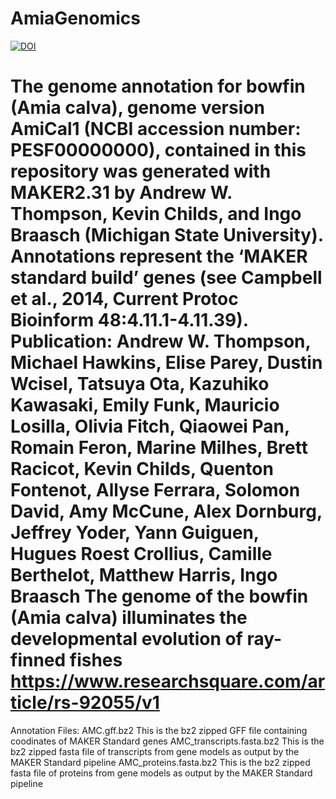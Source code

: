 # AmiaGenomics
[![DOI](https://zenodo.org/badge/376894223.svg)](https://zenodo.org/badge/latestdoi/376894223)

The genome annotation for bowfin (Amia calva), genome version AmiCal1 (NCBI accession number: PESF00000000), contained in this repository was generated with MAKER2.31 by Andrew W. Thompson, Kevin Childs, and Ingo Braasch (Michigan State University). Annotations represent the ‘MAKER standard build’ genes (see Campbell et al., 2014, Current Protoc Bioinform 48:4.11.1-4.11.39).
Publication:
Andrew W. Thompson, Michael Hawkins, Elise Parey, Dustin Wcisel, Tatsuya Ota, Kazuhiko Kawasaki, Emily Funk, Mauricio Losilla, Olivia Fitch, Qiaowei Pan, Romain Feron, Marine Milhes, Brett Racicot, Kevin Childs, Quenton Fontenot, Allyse Ferrara, Solomon David, Amy McCune, Alex Dornburg, Jeffrey Yoder, Yann Guiguen, Hugues Roest Crollius, Camille Berthelot, Matthew Harris, Ingo Braasch
The genome of the bowfin (Amia calva) illuminates the developmental evolution of ray-finned fishes
https://www.researchsquare.com/article/rs-92055/v1
==========================================
Annotation Files:
AMC.gff.bz2                 This is the bz2 zipped GFF file containing coodinates of MAKER Standard genes
AMC_transcripts.fasta.bz2   This is the bz2 zipped fasta file of transcripts from gene models as output by the MAKER Standard pipeline
AMC_proteins.fasta.bz2      This is the bz2 zipped fasta file of proteins from gene models as output by the MAKER Standard pipeline
